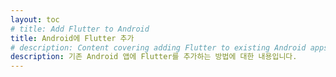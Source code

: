 ```yaml
---
layout: toc
# title: Add Flutter to Android
title: Android에 Flutter 추가
# description: Content covering adding Flutter to existing Android apps.
description: 기존 Android 앱에 Flutter를 추가하는 방법에 대한 내용입니다.
---
```

